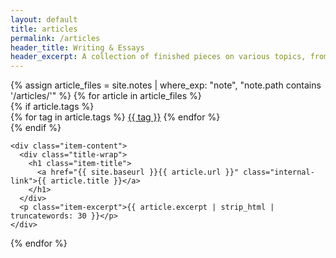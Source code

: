 ```yaml
---
layout: default
title: articles
permalink: /articles
header_title: Writing & Essays
header_excerpt: A collection of finished pieces on various topics, from philosophy to technology.
---
```

<div class="item-wrap">
{% assign article_files = site.notes | where_exp: "note", "note.path contains '/articles/'" %}
{% for article in article_files %}
  <div class="item-contain">
    {% if article.tags %}
      <div class="item-tag-wrap">
        {% for tag in article.tags %}
          <a href="#" class="item-tag">{{ tag }}</a>
        {% endfor %}
      </div>
    {% endif %}
    
    <div class="item-content">
      <div class="title-wrap">
        <h1 class="item-title">
          <a href="{{ site.baseurl }}{{ article.url }}" class="internal-link">{{ article.title }}</a>
        </h1>
      </div>
      <p class="item-excerpt">{{ article.excerpt | strip_html | truncatewords: 30 }}</p>
    </div>
  </div>
{% endfor %}
</div>
